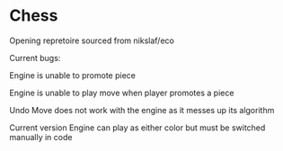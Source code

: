 # Chess
Opening repretoire sourced from nikslaf/eco

Current bugs:

Engine is unable to promote piece

Engine is unable to play move when player promotes a piece

Undo Move does not work with the engine as it messes up its algorithm

Current version Engine can play as either color but must be switched manually in code







